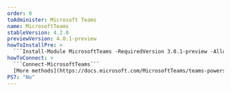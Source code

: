 ```yaml
---
order: 0
toAdminister: Microsoft Teams
name: MicrosoftTeams
stableVersion: 4.2.0
previewVersion: 4.0.1-preview
howToInstallPre: >
  ```Install-Module MicrosoftTeams -RequiredVersion 3.0.1-preview -AllowPrerelease```
howToConnect: >
  ```Connect-MicrosoftTeams```
  [More methods](https://docs.microsoft.com/MicrosoftTeams/teams-powershell-install#sign-in)
PS7: "No"
---
```

